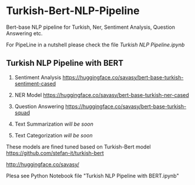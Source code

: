 # Turkish-Bert-NLP-Pipeline
Bert-base NLP pipeline for Turkish,  Ner, Sentiment Analysis, Question Answering etc.

For PipeLine in a nutshell please check the file *Turkish NLP Pipeline.ipynb*

## Turkish NLP Pipeline with BERT

1. Sentiment Analysis
https://huggingface.co/savasy/bert-base-turkish-sentiment-cased

2. NER Model
https://huggingface.co/savasy/bert-base-turkish-ner-cased

3. Question Answering
https://huggingface.co/savasy/bert-base-turkish-squad

4. Text Summarization
_will be soon_

5. Text Categorization
_will be soon_


These models are fined tuned based on Turkish-Bert model
https://github.com/stefan-it/turkish-bert

http://huggingface.co/savasy/

Plesa see Python Notebook file "Turkish NLP Pipeline with BERT.ipynb"
